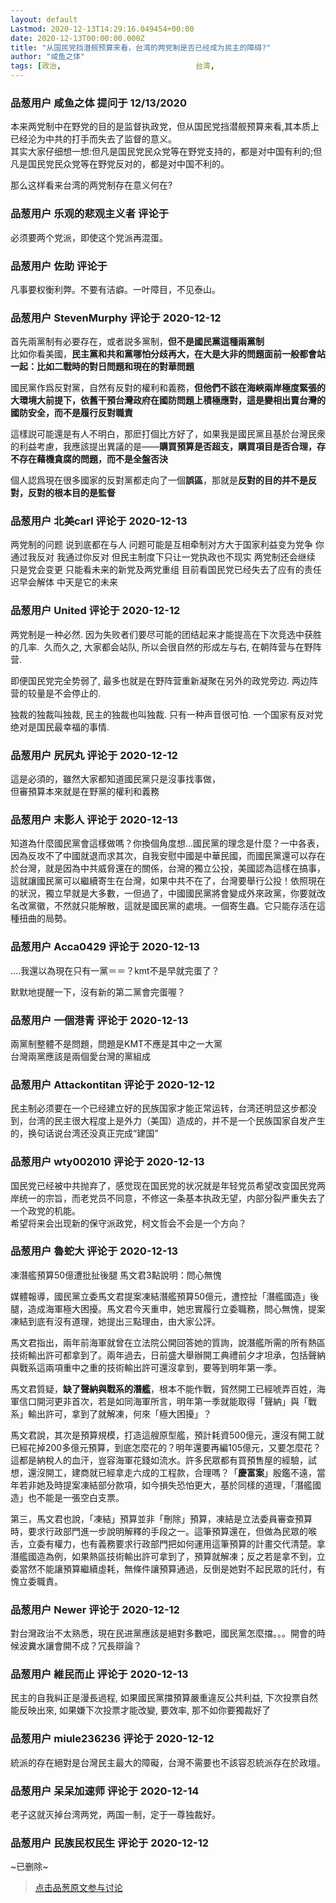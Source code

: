 ```yaml
---
layout: default
Lastmod: 2020-12-13T14:29:16.049454+00:00
date: 2020-12-13T00:00:00.000Z
title: "从国民党挡潜舰预算来看，台湾的两党制是否已经成为民主的障碍?"
author: "咸鱼之体"
tags: [政治,								台湾,								国民党,								民进党]
---
```



### 品葱用户 **咸鱼之体** 提问于 12/13/2020
    
本来两党制中在野党的目的是监督执政党，但从国民党挡潜舰预算来看,其本质上已经沦为中共的打手而失去了监督的意义。  
其实大家仔细想一想:但凡是国民党民众党等在野党支持的，都是对中国有利的;但凡是国民党民众党等在野党反对的，都是对中国不利的。  
  
那么这样看来台湾的两党制存在意义何在?
    
                

### 品葱用户 **乐观的悲观主义者** 评论于 
        
必须要两个党派，即使这个党派再混蛋。
        
                

### 品葱用户 **佐助** 评论于 
        
凡事要权衡利弊。不要有洁癖。一叶障目，不见泰山。
        
                

### 品葱用户 **StevenMurphy** 评论于 2020-12-12
        
首先兩黨制有必要存在，或者説多黨制，**但不是國民黨這種兩黨制**  
比如你看美國，**民主黨和共和黨哪怕分歧再大，在大是大非的問題面前一般都會站一起：比如二戰時的對日問題和現在的對華問題**  
  
國民黨作爲反對黨，自然有反對的權利和義務，**但他們不該在海峽兩岸極度緊張的大環境大前提下，依舊干預台灣政府在國防問題上積極應對，這是變相出賣台灣的國防安全，而不是履行反對職責**  
  
這樣説可能還是有人不明白，那麽打個比方好了，如果我是國民黨且基於台灣民衆的利益考慮，我應該提出異議的是——**購買預算是否超支，購買項目是否合理，存不存在藉機貪腐的問題，而不是全盤否決**  
  
個人認爲現在很多國家的反對黨都走向了一個**誤區**，那就是**反對的目的并不是反對，反對的根本目的是監督**
        
                

### 品葱用户 **北美carl** 评论于 2020-12-13
        
两党制的问题 说到底都在与人 问题可能是互相牵制对方大于国家利益变为党争 你通过我反对 我通过你反对 但民主制度下只让一党执政也不现实 两党制还会继续 只是党会变更 只能看未来的新党及两党重组 目前看国民党已经失去了应有的责任 迟早会解体 中天是它的未来
        
                

### 品葱用户 **United** 评论于 2020-12-12
        
两党制是一种必然. 因为失败者们要尽可能的团结起来才能提高在下次竞选中获胜的几率.  久而久之, 大家都会站队, 所以会很自然的形成左与右, 在朝阵营与在野阵营.    
  
即便国民党完全势弱了, 最多也就是在野阵营重新凝聚在另外的政党旁边. 两边阵营的较量是不会停止的.   
  
独裁的独裁叫独裁, 民主的独裁也叫独裁. 只有一种声音很可怕. 一个国家有反对党绝对是国民最幸福的事情.
        
                

### 品葱用户 **尻尻丸** 评论于 2020-12-12
        
這是必須的，雖然大家都知道國民黨只是沒事找事做，  
但審預算本來就是在野黨的權利和義務
        
                

### 品葱用户 **末影人** 评论于 2020-12-13
        
知道為什麼國民黨會這樣做嗎？你換個角度想…國民黨的理念是什麼？一中各表，因為反攻不了中國就退而求其次，自我安慰中國是中華民國，而國民黨還可以存在於台灣，就是因為中共威脅還在的關係，台灣的獨立公投，美國認為這樣在搞事，這就讓國民黨可以繼續寄生在台灣，如果中共不在了，台灣要舉行公投！依照現在的狀況，獨立早就是大多數，一但過了，中國國民黨將會變成外來政黨，你要就改名改黨徽，不然就只能解散，這就是國民黨的處境。一個寄生蟲。它只能存活在這種扭曲的局勢。
        
                

### 品葱用户 **Acca0429** 评论于 2020-12-13
        
....我還以為現在只有一黨＝＝？kmt不是早就完蛋了？  
  
默默地提醒一下，沒有新的第二黨會完蛋喔？
        
                

### 品葱用户 **一個港青** 评论于 2020-12-13
        
兩黨制整體不是問題，問題是KMT不應是其中之一大黨  
台灣兩黨應該是兩個愛台灣的黨組成
        
                

### 品葱用户 **Attackontitan** 评论于 2020-12-12
        
民主制必须要在一个已经建立好的民族国家才能正常运转，台湾还明显这步都没到，台湾的民主很大程度上是外力（美国）造成的，并不是一个民族国家自发产生的，换句话说台湾还没真正完成“建国”
        
                

### 品葱用户 **wty002010** 评论于 2020-12-13
        
国民党已经被中共抛弃了，感觉现在国民党的状况就是年轻党员希望改变国民党两岸统一的宗旨，而老党员不同意，不修这一条基本执政无望，内部分裂严重失去了一个政党的机能。  
希望将来会出现新的保守派政党，柯文哲会不会是一个方向？
        
                

### 品葱用户 **魯蛇大** 评论于 2020-12-13
        
凍潛艦預算50億遭批扯後腿 馬文君3點說明：問心無愧  
  
  
媒體報導，國民黨立委馬文君提案凍結潛艦預算50億元，遭控扯「潛艦國造」後腿，造成海軍極大困擾。馬文君今天重申，她忠實履行立委職務，問心無愧，提案凍結到底有沒有道理，她提出三點理由，由大家公評。  
  
馬文君指出，兩年前海軍就曾在立法院公開回答她的質詢，說潛艦所需的所有熱區技術輸出許可都拿到了。兩年過去，日前盛大舉辦開工典禮前夕才坦承，包括聲納與戰系這兩項重中之重的技術輸出許可還沒拿到，要等到明年第一季。  
  
馬文君質疑，**缺了聲納與戰系的潛艦**，根本不能作戰，貿然開工已經唬弄百姓，海軍信口開河更非首次，若是如同海軍所言，明年第一季就能取得「聲納」與「戰系」輸出許可，拿到了就解凍，何來「極大困擾」？  
  
馬文君說，其次是預算規模，打造這艘原型艦，預計耗資500億元，還沒有開工就已經花掉200多億元預算，到底怎麼花的？明年還要再編105億元，又要怎麼花？這都是納稅人的血汗，豈容海軍花錢如流水。許多民眾都有買預售屋的經驗，試想，還沒開工，建商就已經拿走六成的工程款，合理嗎？「**慶富案**」殷鑑不遠，當年若非她及時提案凍結部分款項，如今損失恐怕更大，基於同樣的道理，「潛艦國造」也不能是一張空白支票。  
  
第三，馬文君也說，「凍結」預算並非「刪除」預算，凍結是立法委員審查預算時，要求行政部門進一步說明解釋的手段之一。這筆預算還在，但做為民眾的喉舌，立委有權力，也有義務要求行政部門把如何運用這筆預算的計畫交代清楚。拿潛艦國造為例，如果熱區技術輸出許可拿到了，預算就解凍；反之若是拿不到，立委當然不能讓預算繼續虛耗，無條件讓預算通過，反倒是她對不起民眾的託付，有愧立委職責。
        
                

### 品葱用户 **Newer** 评论于 2020-12-12
        
對台灣政治不太熟悉，現在民进黨應該是絕對多數吧，國民黨怎麼擋。。。開會的時候波糞水讓會開不成？冗長辯論？
        
                

### 品葱用户 **維民而止** 评论于 2020-12-13
        
民主的自我糾正是漫長過程, 如果國民黨擋預算嚴重違反公共利益, 下次投票自然能反映出來, 如果嫌下次投票才能改變, 要效率, 那不如你要獨裁好了
        
                

### 品葱用户 **miule236236** 评论于 2020-12-12
        
統派的存在絕對是台灣民主最大的障礙，台灣不需要也不該容忍統派存在於政壇。
        
                

### 品葱用户 **呆呆加速师** 评论于 2020-12-14
        
老子这就灭掉台湾两党，两国一制，定于一尊独裁好。
        
                

### 品葱用户 **民族民权民生** 评论于 2020-12-12
        
~已删除~
        
                





> [点击品葱原文参与讨论](https://pincong.rocks/question/34515)

